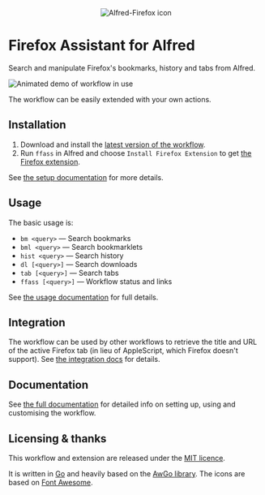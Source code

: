 <div align="center">
  <img src="https://github.com/deanishe/alfred-firefox/blob/master/icon.png" alt="Alfred-Firefox icon" title="Alfred-Firefox icon"/>
</div>

Firefox Assistant for Alfred
============================

Search and manipulate Firefox's bookmarks, history and tabs from Alfred.

![Animated demo of workflow in use][demo]

The workflow can be easily extended with your own actions.

Installation
------------

1. Download and install the [latest version of the workflow][workflow].
2. Run `ffass` in Alfred and choose `Install Firefox Extension` to get [the Firefox extension][addon].


See [the setup documentation][setup] for more details.


Usage
-----

The basic usage is:

- `bm <query>` — Search bookmarks
- `bml <query>` — Search bookmarklets
- `hist <query>` — Search history
- `dl [<query>]` — Search downloads
- `tab [<query>]` — Search tabs
- `ffass [<query>]` — Workflow status and links

See [the usage documentation][usage] for full details.


Integration
-----------

The workflow can be used by other workflows to retrieve the title and URL of the active Firefox tab (in lieu of AppleScript, which Firefox doesn't support). See [the integration docs][integration] for details.


Documentation
-------------

See [the full documentation][docs] for detailed info on setting up, using and customising the workflow.


Licensing & thanks
------------------

This workflow and extension are released under the [MIT licence][licence].

It is written in [Go][go] and heavily based on the [AwGo library][awgo]. The icons are based on [Font Awesome][fontawesome].


[addon]: https://addons.mozilla.org/en-US/firefox/addon/alfred-launcher-integration/
[licence]: https://github.com/deanishe/alfred-firefox/blob/master/LICENCE.txt
[workflow]: https://github.com/deanishe/alfred-firefox/releases/latest
[demo]: https://github.com/deanishe/alfred-firefox/blob/master/demo.gif
[docs]: https://github.com/deanishe/alfred-firefox/blob/master/doc/index.md
[integration]: https://github.com/deanishe/alfred-firefox/blob/master/doc/integration.md
[usage]: https://github.com/deanishe/alfred-firefox/blob/master/doc/usage.md
[setup]: https://github.com/deanishe/alfred-firefox/blob/master/doc/setup.md
[go]: https://golang.org
[awgo]: https://github.com/deanishe/awgo
[fontawesome]: https://fontawesome.com/

